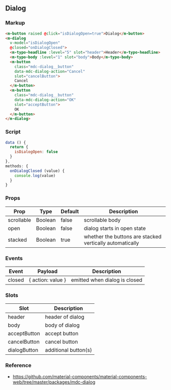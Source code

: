 ## Dialog

### Markup

```html
<m-button raised @click="isDialogOpen=true">Dialog</m-button>
<m-dialog
  v-model="isDialogOpen"
  @closed="onDialogClosed">
  <m-typo-headline :level="5" slot="header">Header</m-typo-headline>
  <m-typo-body :level="1" slot="body">Body</m-typo-body>
  <m-button 
    class="mdc-dialog__button"
    data-mdc-dialog-action="Cancel"
    slot="cancelButton">
    Cancel
  </m-button>
  <m-button
    class="mdc-dialog__button"
    data-mdc-dialog-action="OK"
    slot="acceptButton">
    OK
  </m-button>
</m-dialog>
```

### Script
```javascript
data () {
  return {
    isDialogOpen: false
  }
},
methods: {
  onDialogClosed (value) {
    console.log(value)
  }
}
```

### Props

| Prop | Type | Default | Description |
|------|------|---------|-------------|
| scrollable | Boolean | false | scrollable body |
| open | Boolean | false | dialog starts in open state |
| stacked | Boolean | true | whether the buttons are stacked vertically automatically |

### Events

| Event | Payload | Description |
|-------|---------|-------------|
| closed | { action: value } | emitted when dialog is closed |

### Slots

| Slot | Description |
|------|-------------|
| header | header of dialog |
| body | body of dialog |
| acceptButton | accept button |
| cancelButton | cancel button |
| dialogButton | additional button(s) |

### Reference

- https://github.com/material-components/material-components-web/tree/master/packages/mdc-dialog
